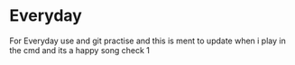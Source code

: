# Everyday
For Everyday use and git practise
and this is ment to update when i play in the cmd
and its a happy song
check 1
